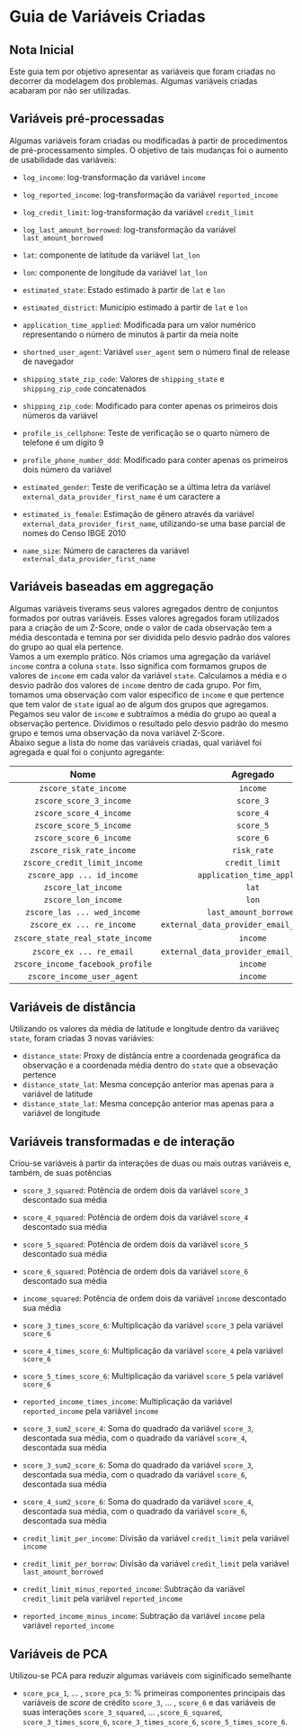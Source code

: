 # Guia de Variáveis Criadas

## Nota Inicial
Este guia tem por objetivo apresentar as variáveis que foram criadas no decorrer da modelagem dos problemas. Algumas variáveis criadas acabaram por não ser utilizadas.

## Variáveis pré-processadas
Algumas variáveis foram criadas ou modificadas à partir de procedimentos de pré-processamento simples. O objetivo de tais mudanças foi o aumento de usabilidade das variáveis:

- `log_income`: log-transformação da variável `income`
- `log_reported_income`: log-transformação da variável `reported_income`
- `log_credit_limit`: log-transformação da variável `credit_limit`
- `log_last_amount_borrowed`: log-transformação da variável `last_amount_borrowed`


- `lat`: componente de latitude da variável `lat_lon`
- `lon`: componente de longitude da variável `lat_lon`
- `estimated_state`: Estado estimado à partir de `lat` e `lon`
- `estimated_district`: Município estimado à partir de `lat` e `lon`


- `application_time_applied`: Modificada para um valor numérico representando o número de minutos à partir da meia noite
- `shortned_user_agent`: Variável `user_agent` sem o número final de release de navegador
- `shipping_state_zip_code`: Valores de `shipping_state` e `shipping_zip_code` concatenados
- `shipping_zip_code`: Modificado para conter apenas os primeiros dois números da variável


- `profile_is_cellphone`: Teste de verificação se o quarto número de telefone é um dígito 9
- `profile_phone_number_ddd`: Modificado para conter apenas os primeiros dois número da variável


- `estimated_gender`: Teste de verificação se a última letra da variável `external_data_provider_first_name` é um caractere a
- `estimated_is_female`: Estimação de gênero através da variável `external_data_provider_first_name`, utilizando-se uma base parcial de nomes do Censo IBGE 2010
- `name_size`: Número de caracteres da variável `external_data_provider_first_name`

## Variáveis baseadas em aggregação
Algumas variáveis tiverams seus valores agregados dentro de conjuntos formados por outras variáveis. Esses valores agregados foram utilizados para a criação de um Z-Score, onde o valor de cada observação tem a média descontada e temina por ser dividida pelo desvio padrão dos valores do grupo ao qual ela pertence.  
Vamos a um exemplo prático. Nós criamos uma agregação da variável `income` contra a coluna `state`. Isso significa com formamos grupos de valores de `income` em cada valor da variável `state`. Calculamos a média e o desvio padrão dos valores de `income` dentro de cada grupo. Por fim, tomamos uma observação com valor específico de `income` e que pertence que tem valor de `state` igual ao de algum dos grupos que agregamos. Pegamos seu valor de `income` e subtraímos a média do grupo ao queal a observação pertence. Dividimos o resultado pelo desvio padrão do mesmo grupo e temos uma observação da nova variável Z-Score.  
Abaixo segue a lista do nome das variáveis criadas, qual variável foi agregada e qual foi o conjunto agregante:

| Nome | Agregado | Agregante |
|:---:|:----:|:-----:|
| `zscore_state_income` |`income`|`state`|
| `zscore_score_3_income` |`score_3`|`state`|
| `zscore_score_4_income` |`score_4`|`state`|
| `zscore_score_5_income` |`score_5`|`state`|
| `zscore_score_6_income` |`score_6`|`state`|
| `zscore_risk_rate_income` |`risk_rate`|`state`|
| `zscore_credit_limit_income` |`credit_limit`|`state`|
| `zscore_app ... id_income` |`application_time_applied`|`state`|
| `zscore_lat_income` |`lat`|`state`|
| `zscore_lon_income` |`lon`|`state`|
| `zscore_las ... wed_income` |`last_amount_borrowed`|`state`|
| `zscore_ex ... re_income` |`external_data_provider_email_seen_before`|`state`|
| `zscore_state_real_state_income` |`income`|`state`,`real_state`|
| `zscore_ex ... re_email` |`external_data_provider_email_seen_before`|`email`|
| `zscore_income_facebook_profile` |`income`|`facebook_profile`|
| `zscore_income_user_agent` |`income`|`user_agent`|

## Variáveis de distância
Utilizando os valores da média de latitude e longitude dentro da variáveç `state`, foram criadas 3 novas variávies:
- `distance_state`: Proxy de distância entre a coordenada geográfica da observação e a coordenada média dentro do `state` que a obsevação pertence
- `distance_state_lat`: Mesma concepção anterior mas apenas para a variável de latitude
- `distance_state_lat`: Mesma concepção anterior mas apenas para a variável de longitude

## Variáveis transformadas e de interação
Criou-se variáveis à partir da interações de duas ou mais outras variáveis e, também, de suas potências

- `score_3_squared`: Potência de ordem dois da variável `score_3` descontado sua média
- `score_4_squared`: Potência de ordem dois da variável `score_4` descontado sua média
- `score_5_squared`: Potência de ordem dois da variável `score_5` descontado sua média
- `score_6_squared`: Potência de ordem dois da variável `score_6` descontado sua média
- `income_squared`: Potência de ordem dois da variável `income` descontado sua média


-  `score_3_times_score_6`: Multiplicação da variável `score_3` pela variável `score_6`
-  `score_4_times_score_6`: Multiplicação da variável `score_4` pela variável `score_6`
-  `score_5_times_score_6`: Multiplicação da variável `score_5` pela variável `score_6`
- `reported_income_times_income`: Multiplicação da variável `reported_income` pela variável `income`


- `score_3_sum2_score_4`: Soma do quadrado da variável `score_3`, descontada sua média, com o quadrado da variável `score_4`, descontada sua média
- `score_3_sum2_score_6`: Soma do quadrado da variável `score_3`, descontada sua média, com o quadrado da variável `score_6`, descontada sua média
- `score_4_sum2_score_6`: Soma do quadrado da variável `score_4`, descontada sua média, com o quadrado da variável `score_6`, descontada sua média


- `credit_limit_per_income`: Divisão da variável `credit_limit` pela variável `income`
- `credit_limit_per_borrow`: Divisão da variável `credit_limit` pela variável `last_amount_borrowed`


- `credit_limit_minus_reported_income`: Subtração da variável `credit_limit` pela variável `reported_income`
- `reported_income_minus_income`: Subtração da variável `income` pela variável `reported_income`

## Variáveis de PCA
Utilizou-se PCA para reduzir algumas variáveis com siginificado semelhante
- `score_pca_1`, ... , `score_pca_5`: % primeiras componentes principais das variáveis de *score* de crédito `score_3`, ... , `score_6` e das variáveis de suas interações `score_3_squared`, ... ,`score_6_squared`, `score_3_times_score_6`, `score_3_times_score_6`, `score_5_times_score_6`.
